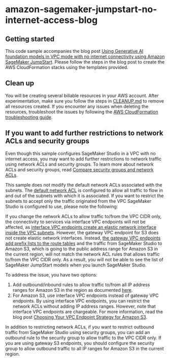 # amazon-sagemaker-jumpstart-no-internet-access-blog


## Getting started
This code sample accompanies the blog post [Using Generative AI foundation models in VPC mode with no internet connectivity using Amazon SageMaker JumpStart](https://aws.amazon.com/blogs/machine-learning/). Please follow the steps in the blog post to create the AWS CloudFormation stacks using the templates provided.

## Clean up
You will be creating several billable resources in your AWS account. After experimentation, make sure you follow the steps in [CLEANUP.md](CLEANUP.md) to remove all resources created. If you encounter any issues when deleting the resources, troubleshoot the issues by following the [AWS CloudFormation troubleshooting guide](https://docs.aws.amazon.com/AWSCloudFormation/latest/UserGuide/troubleshooting.html).

## If you want to add further restrictions to network ACLs and security groups

Even though this sample configures SageMaker Studio in a VPC with no internet access, you may want to add further restrictions to network traffic using network ACLs and security groups. To learn more about network ACLs and security groups, read [Compare security groups and network ACLs](https://docs.aws.amazon.com/vpc/latest/userguide/infrastructure-security.html#VPC_Security_Comparison).

This sample does not modify the default network ACLs associated with the subnets. The [default network ACL](https://docs.aws.amazon.com/vpc/latest/userguide/vpc-network-acls.html#default-network-acl) is configured to allow all traffic to flow in and out of the subnets with which it is associated. If you want to restrict the subnets to accept only the traffic originated from the VPC SageMaker Studio is configured to use, please note the following:

If you change the network ACLs to allow traffic to/from the VPC CIDR only, the connectivity to services via interface VPC endpoints will not be affected, as [interface VPC endpoints create an elastic network interface inside the VPC subnets](https://docs.aws.amazon.com/vpc/latest/privatelink/create-interface-endpoint.html). However, the gateway VPC endpoint for S3 does not create elastic network interfaces. Instead, [the gateway VPC endpoints add prefix lists to the route tables](https://docs.aws.amazon.com/vpc/latest/privatelink/gateway-endpoints.html) and the traffic from SageMaker Studio to Amazon S3, which is going to the public address range for Amazon S3 in the current region, will not match the network ACL rules that allows traffic to/from the VPC CIDR only. As a result, you will not be able to see the list of SageMaker JumpStart models when you launch SageMaker Studio.

To address the issue, you have two options:

1. Add outbound/inbound rules to allow traffic to/from all IP address ranges for Amazon S3 in the region as documented [here](https://docs.aws.amazon.com/vpc/latest/userguide/aws-ip-ranges.html).
2. For Amazon S3, use interface VPC endpoints instead of gateway VPC endpoints. By using interface VPC endpoints, you can restrict the network ACLs without adding IP address ranges. However, note that interface VPC endpoints are chargeable. For more information, read the blog post [Choosing Your VPC Endpoint Strategy for Amazon S3](https://aws.amazon.com/blogs/architecture/choosing-your-vpc-endpoint-strategy-for-amazon-s3/).

In addition to restricting network ACLs, if you want to restrict outbound traffic from SageMaker Studio using  security groups, you can add an outbound rule to the security group to allow traffic to the VPC CIDR only. If you are using gateway S3 endpoints, you should configure the security group to allow outbound traffic to all IP ranges for Amazon S3 in the current region.
